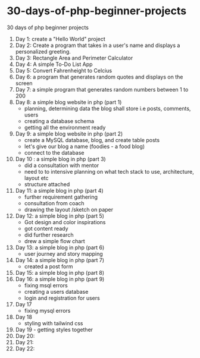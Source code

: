 # 30-days-of-php-beginner-projects
30 days of php beginner projects
1. Day 1: create a "Hello World" project
2. Day 2: Create a program that takes in a user's name and displays a personalized greeting.
3. Day 3: Rectangle Area and Perimeter Calculator
4. Day 4: A simple To-Do List App
5. Day 5: Convert Fahrenheight to Celcius
6. Day 6: a program that generates random quotes and displays on the screen
7. Day 7: a simple program that generates random numbers between 1 to 200
8. Day 8: a simple blog website in php (part 1)
   - planning, determining data the blog shall store i.e posts, comments, users
   - creating a database schema
   - getting all the environment ready
9. Day 9: a simple blog website in php (part 2)
    - create a MySQL database, blog, and create table posts
    - let's give our blog a name (foodies - a food blog)
    - connect to the database
10. Day 10 : a simple blog in php (part 3)
    - did a consultation with mentor
    - need to to intensive planning on what tech stack to use, architecture, layout etc
    - structure attached
11. Day 11: a simple blog in php (part 4)
    - further requirement gathering
    - consultation from coach
    - drawing the layout /sketch on paper
12. Day 12: a simple blog in php (part 5)
    - Got design and color inspirations
    - got content ready
    - did further research
    - drew a simple flow chart
13. Day 13: a simple blog in php (part 6)
    - user journey and story mapping
14. Day 14: a simple blog in php (part 7)
    - created a post form
15. Day 15: a simple blog in php (part 8)
16. Day 16: a simple blog in php (part 9)
    - fixing msql errors
    - creating a users database
    - login and registration for users
17. Day 17
    - fixing mysql errors
18. Day 18
    - styling with tailwind css
19. Day 19 - getting styles together
20. Day 20: 
21. Day 21:
22. Day 22: